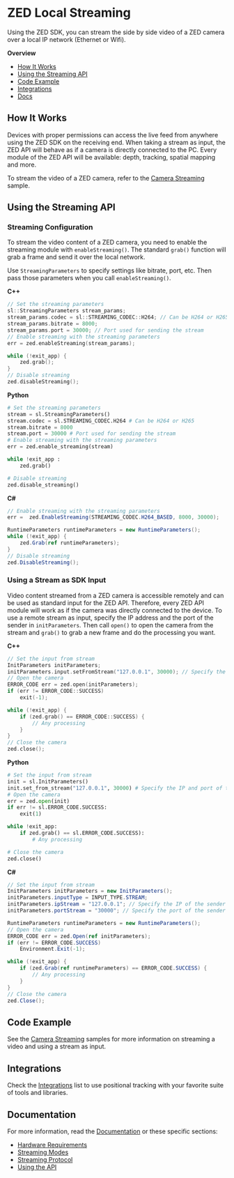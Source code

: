 # ZED Local Streaming

Using the ZED SDK, you can stream the side by side video of a ZED camera over a local IP network (Ethernet or Wifi).


**Overview**

* [How It Works](#how-it-works)
* [Using the Streaming API](#using-the-streaming-api)
* [Code Example](#code-example)
* [Integrations](#integrations)
* [Docs](#documentation)

## How It Works

Devices with proper permissions can access the live feed from anywhere using the ZED SDK on the receiving end. When taking a stream as input, the ZED API will behave as if a camera is directly connected to the PC. Every module of the ZED API will be available: depth, tracking, spatial mapping and more.

To stream the video of a ZED camera, refer to the [Camera Streaming](../10-Samples/camera%20streaming) sample.

## Using the Streaming API

### Streaming Configuration

To stream the video content of a ZED camera, you need to enable the streaming module with `enableStreaming()`. The standard `grab()` function will grab a frame and send it over the local network.

Use `StreamingParameters` to specify settings like bitrate, port, etc. Then pass those parameters when you call `enableStreaming()`.

**C++**
```cpp
// Set the streaming parameters
sl::StreamingParameters stream_params;
stream_params.codec = sl::STREAMING_CODEC::H264; // Can be H264 or H265
stream_params.bitrate = 8000;
stream_params.port = 30000; // Port used for sending the stream
// Enable streaming with the streaming parameters
err = zed.enableStreaming(stream_params);

while (!exit_app) {
    zed.grab();
}
// Disable streaming
zed.disableStreaming();
```

**Python**
```python
# Set the streaming parameters
stream = sl.StreamingParameters()
stream.codec = sl.STREAMING_CODEC.H264 # Can be H264 or H265
stream.bitrate = 8000
stream.port = 30000 # Port used for sending the stream
# Enable streaming with the streaming parameters
err = zed.enable_streaming(stream)

while !exit_app :
    zed.grab()

# Disable streaming
zed.disable_streaming()
```

**C#**
```csharp
// Enable streaming with the streaming parameters
err =  zed.EnableStreaming(STREAMING_CODEC.H264_BASED, 8000, 30000);

RuntimeParameters runtimeParameters = new RuntimeParameters();
while (!exit_app) {
    zed.Grab(ref runtimeParameters);
}
// Disable streaming
zed.DisableStreaming();
```

### Using a Stream as SDK Input

Video content streamed from a ZED camera is accessible remotely and can be used as standard input for the ZED API. Therefore, every ZED API module will work as if the camera was directly connected to the device. To use a remote stream as input, specify the IP address and the port of the sender in `initParameters`. Then call `open()` to open the camera from the stream and `grab()` to grab a new frame and do the processing you want.


**C++**
```cpp
// Set the input from stream
InitParameters initParameters;
initParameters.input.setFromStream("127.0.0.1", 30000); // Specify the IP and port of the sender
// Open the camera
ERROR_CODE err = zed.open(initParameters);
if (err != ERROR_CODE::SUCCESS)
    exit(-1);

while (!exit_app) {
    if (zed.grab() == ERROR_CODE::SUCCESS) {
        // Any processing
    }
}
// Close the camera
zed.close();
```

**Python**
```python
# Set the input from stream
init = sl.InitParameters()
init.set_from_stream("127.0.0.1", 30000) # Specify the IP and port of the sender
# Open the camera
err = zed.open(init)
if err != sl.ERROR_CODE.SUCCESS:
	exit(1)

while !exit_app:
    if zed.grab() == sl.ERROR_CODE.SUCCESS):
        # Any processing

# Close the camera
zed.close()
```

**C#**
```csharp
// Set the input from stream
InitParameters initParameters = new InitParameters();
initParameters.inputType = INPUT_TYPE.STREAM; 
initParameters.ipStream = "127.0.0.1"; // Specify the IP of the sender
initParameters.portStream = "30000"; // Specify the port of the sender

RuntimeParameters runtimeParameters = new RuntimeParameters();
// Open the camera
ERROR_CODE err = zed.Open(ref initParameters);
if (err != ERROR_CODE.SUCCESS)
    Environment.Exit(-1);

while (!exit_app) {
    if (zed.Grab(ref runtimeParameters) == ERROR_CODE.SUCCESS) {
        // Any processing
    }
}
// Close the camera
zed.Close();
```

## Code Example

See the [Camera Streaming](../10-Samples/camera%20streaming) samples for more information on streaming a video and using a stream as input.

## Integrations

Check the [Integrations](../11-Integrations#overview) list to use positional tracking with your favorite suite of tools and libraries. 

## Documentation

For more information, read the [Documentation](https://www.stereolabs.com/docs/video/streaming/) or these specific sections:

* [Hardware Requirements](https://www.stereolabs.com/docs/video/streaming/#hardware-requirements)
* [Streaming Modes](https://www.stereolabs.com/docs/video/streaming/#streaming-modes)
* [Streaming Protocol](https://www.stereolabs.com/docs/video/streaming/#streaming-protocol)
* [Using the API](https://www.stereolabs.com/docs/video/streaming/#using-the-streaming-api)
